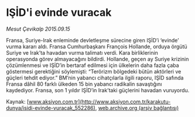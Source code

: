 # IŞİD'i evinde vuracak

*Mesut Çevikalp 2015.09.15*

<div class="pNewsDetailMainContent ctx_content" itemprop="articleBody">
 <p>
  Fransa, Suriye-Irak enleminde devletleşme sürecine giren IŞİD’i ‘evinde’ vurma kararı aldı. Fransa Cumhurbaşkanı François Hollande, orduya örgütü Suriye ve Irak’ta havadan vurma talimatı verdi. Kara birliklerinin operasyonda görev almayacağını bildirdi. Hollande, geçen ay Suriye krizinin çözümlenmesi ve IŞİD’in bertaraf edilmesi için ülkelerin daha fazla çaba göstermesi gerektiğini söylemişti: “Terörizm bölgedeki bütün aktörleri ve güçleri tehdit ediyor.” BM’nin yabancı cihatçılarla ilgili raporu, IŞİD safında Fransa dâhil 80 farklı ülkeden 15 bin yabancı radikalin savaştığını kaydediyor. Fransa, son 1 yıldır IŞİD’in Irak’taki güçlerini havadan vuruyordu.
 </p>
</div>


Kaynak: [www.aksiyon.com.tr](http://www.aksiyon.com.tr/karakutu-dunya/isidi-evinde-vuracak_552286), [web.archive.org (arşiv bağlantısı)](http://web.archive.org/web/20160106122616/http://www.aksiyon.com.tr/karakutu-dunya/isidi-evinde-vuracak_552286)
